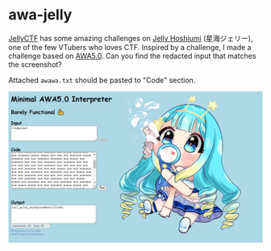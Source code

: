 # awa-jelly

[JellyCTF](https://jellyc.tf/) has some amazing challenges on [Jelly Hoshiumi](https://x.com/jellyhoshiumi) (星海ジェリー), one of the few VTubers who loves CTF. Inspired by a challenge, I made a challenge based on [AWA5.0](https://github.com/TempTempai/AWA5.0). Can you find the redacted input that matches the screenshot?

Attached `awawa.txt` should be pasted to "Code" section.

![awa](image.png)